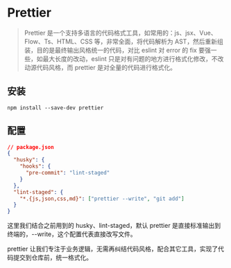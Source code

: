 # Prettier

> Prettier 是一个支持多语言的代码格式工具，如常用的：js、jsx、Vue、Flow、Ts、HTML、CSS 等，非常全面，将代码解析为 AST，然后重新组装，目的是最终输出风格统一的代码，对比 eslint 对 error 的 fix 要强一些，如最大长度的改动，eslint 只是对有问题的地方进行格式化修改，不改动源代码风格，而 prettier 是对全量的代码进行格式化。

## 安装

```shell
npm install --save-dev prettier
```

## 配置

```json
// package.json
{
  "husky": {
    "hooks": {
      "pre-commit": "lint-staged"
    }
  },
  "lint-staged": {
    "*.{js,json,css,md}": ["prettier --write", "git add"]
  }
}
```

这里我们结合之前用到的 husky、lint-staged，默认 prettier 是直接标准输出到终端的，--write，这个配置代表直接改写文件。

prettier 让我们专注于业务逻辑，无需再纠结代码风格，配合其它工具，实现了代码提交到仓库前，统一格式化。
